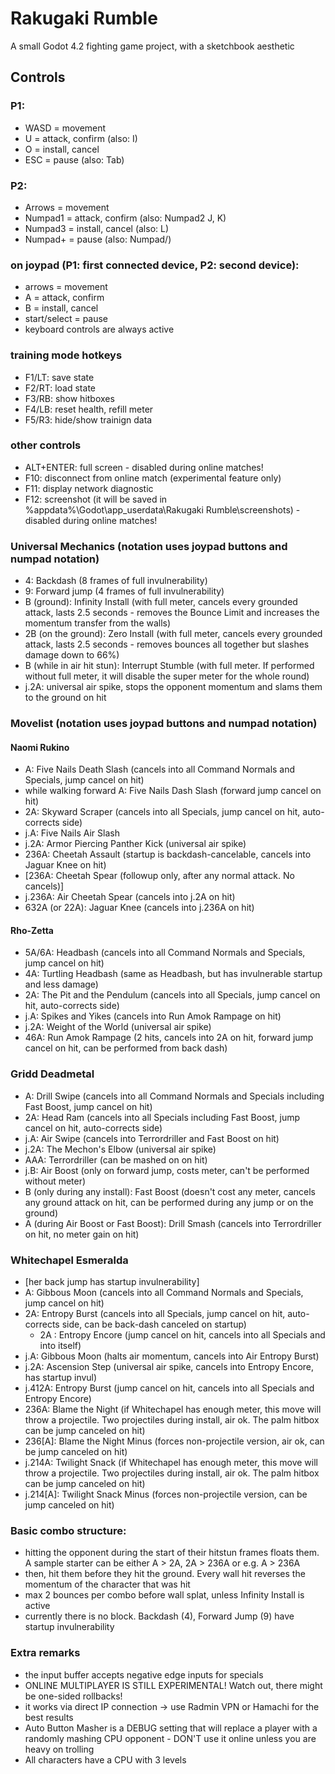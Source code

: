 # Rakugaki Rumble
A small Godot 4.2 fighting game project, with a sketchbook aesthetic

## Controls

### P1:
* WASD = movement
* U = attack, confirm (also: I)
* O = install, cancel
* ESC = pause (also: Tab)

### P2:
* Arrows = movement
* Numpad1 = attack, confirm (also: Numpad2 J, K)
* Numpad3 = install, cancel (also: L)
* Numpad+ = pause (also: Numpad/)

### on joypad (P1: first connected device, P2: second device): 
* arrows = movement
* A = attack, confirm
* B = install, cancel
* start/select = pause
* keyboard controls are always active

### training mode hotkeys
* F1/LT: save state
* F2/RT: load state
* F3/RB: show hitboxes
* F4/LB: reset health, refill meter
* F5/R3: hide/show trainign data

### other controls
* ALT+ENTER: full screen - disabled during online matches!
* F10: disconnect from online match (experimental feature only)
* F11: display network diagnostic
* F12: screenshot (it will be saved in %appdata%\Godot\app_userdata\Rakugaki Rumble\screenshots) - disabled during online matches!

### Universal Mechanics (notation uses joypad buttons and numpad notation)
* 4: Backdash (8 frames of full invulnerability)
* 9: Forward jump (4 frames of full invulnerability)
* B (ground): Infinity Install (with full meter, cancels every grounded attack, lasts 2.5 seconds - removes the Bounce Limit and increases the momentum transfer from the walls)
* 2B (on the ground): Zero Install (with full meter, cancels every grounded attack, lasts 2.5 seconds - removes bounces all together but slashes damage down to 66%)
* B (while in air hit stun): Interrupt Stumble (with full meter. If performed without full meter, it will disable the super meter for the whole round) 
* j.2A: universal air spike, stops the opponent momentum and slams them to the ground on hit

### Movelist (notation uses joypad buttons and numpad notation)

#### Naomi Rukino
* A: Five Nails Death Slash (cancels into all Command Normals and Specials, jump cancel on hit)
* while walking forward A: Five Nails Dash Slash (forward jump cancel on hit)
* 2A: Skyward Scraper (cancels into all Specials, jump cancel on hit, auto-corrects side)
* j.A: Five Nails Air Slash
* j.2A: Armor Piercing Panther Kick (universal air spike)
* 236A: Cheetah Assault (startup is backdash-cancelable, cancels into Jaguar Knee on hit)
* [236A: Cheetah Spear (followup only, after any normal attack. No cancels)]
* j.236A: Air Cheetah Spear (cancels into j.2A on hit)
* 632A (or 22A): Jaguar Knee (cancels into j.236A on hit)

#### Rho-Zetta
* 5A/6A: Headbash (cancels into all Command Normals and Specials, jump cancel on hit)
* 4A: Turtling Headbash (same as Headbash, but has invulnerable startup and less damage)
* 2A: The Pit and the Pendulum (cancels into all Specials, jump cancel on hit, auto-corrects side)
* j.A: Spikes and Yikes (cancels into Run Amok Rampage on hit)
* j.2A: Weight of the World (universal air spike)
* 46A: Run Amok Rampage (2 hits, cancels into 2A on hit, forward jump cancel on hit, can be performed from back dash)

### Gridd Deadmetal
* A: Drill Swipe (cancels into all Command Normals and Specials including Fast Boost, jump cancel on hit)
* 2A: Head Ram (cancels into all Specials including Fast Boost, jump cancel on hit, auto-corrects side)
* j.A: Air Swipe (cancels into Terrordriller and Fast Boost on hit)
* j.2A: The Mechon's Elbow (universal air spike)
* AAA: Terrordriller (can be mashed on on hit)
* j.B: Air Boost (only on forward jump, costs meter, can't be performed without meter)
* B (only during any install): Fast Boost (doesn't cost any meter, cancels any ground attack on hit, can be performed during any jump or on the ground)
* A (during Air Boost or Fast Boost): Drill Smash (cancels into Terrordriller on hit, no meter gain on hit)

### Whitechapel Esmeralda
* [her back jump has startup invulnerability]
* A: Gibbous Moon (cancels into all Command Normals and Specials, jump cancel on hit)
* 2A: Entropy Burst (cancels into all Specials, jump cancel on hit, auto-corrects side, can be back-dash canceled on startup)
    * 2A : Entropy Encore (jump cancel on hit, cancels into all Specials and into itself)
* j.A: Gibbous Moon (halts air momentum, cancels into Air Entropy Burst)
* j.2A: Ascension Step (universal air spike, cancels into Entropy Encore, has startup invul)
* j.412A: Entropy Burst (jump cancel on hit, cancels into all Specials and Entropy Encore)
* 236A: Blame the Night (if Whitechapel has enough meter, this move will throw a projectile. Two projectiles during install, air ok. The palm hitbox can be jump canceled on hit)
* 236[A]: Blame the Night Minus (forces non-projectile version, air ok, can be jump canceled on hit)
* j.214A: Twilight Snack (if Whitechapel has enough meter, this move will throw a projectile. Two projectiles during install, air ok. The palm hitbox can be jump canceled on hit)
* j.214[A]: Twilight Snack Minus (forces non-projectile version, can be jump canceled on hit)

### Basic combo structure:
* hitting the opponent during the start of their hitstun frames floats them. A sample starter can be either A > 2A, 2A > 236A or e.g. A > 236A
* then, hit them before they hit the ground. Every wall hit reverses the momentum of the character that was hit 
* max 2 bounces per combo before wall splat, unless Infinity Install is active
* currently there is no block. Backdash (4), Forward Jump (9) have startup invulnerability

### Extra remarks
* the input buffer accepts negative edge inputs for specials
* ONLINE MULTIPLAYER IS STILL EXPERIMENTAL! Watch out, there might be one-sided rollbacks! 
* it works via direct IP connection -> use Radmin VPN or Hamachi for the best results
* Auto Button Masher is a DEBUG setting that will replace a player with a randomly mashing CPU opponent - DON'T use it online unless you are heavy on trolling
* All characters have a CPU with 3 levels